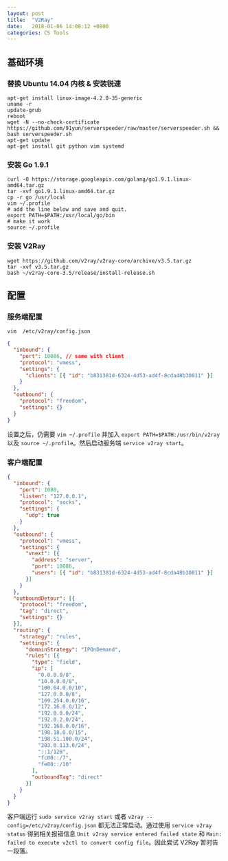 ```yaml
---
layout: post
title:  "V2Ray"
date:   2018-01-06 14:08:12 +0800
categories: CS Tools
---
```


## 基础环境

### 替换 Ubuntu 14.04 内核 & 安装锐速

```shell
apt-get install linux-image-4.2.0-35-generic
uname -r
update-grub
reboot
wget -N --no-check-certificate https://github.com/91yun/serverspeeder/raw/master/serverspeeder.sh && bash serverspeeder.sh
apt-get update
apt-get install git python vim systemd
```

### 安装 Go 1.9.1

```shell
curl -O https://storage.googleapis.com/golang/go1.9.1.linux-amd64.tar.gz
tar -xvf go1.9.1.linux-amd64.tar.gz
cp -r go /usr/local
vim ~/.profile
# add the line below and save and quit.
export PATH=$PATH:/usr/local/go/bin
# make it work
source ~/.profile
```

### 安装 V2Ray

```shell
wget https://github.com/v2ray/v2ray-core/archive/v3.5.tar.gz
tar -xvf v3.5.tar.gz
bash ~/v2ray-core-3.5/release/install-release.sh
```

## 配置

### 服务端配置

`vim  /etc/v2ray/config.json` 

```json
{
  "inbound": {
    "port": 10086, // same with client
    "protocol": "vmess",
    "settings": {
      "clients": [{ "id": "b831381d-6324-4d53-ad4f-8cda48b30811" }]
    }
  },
  "outbound": {
    "protocol": "freedom",
    "settings": {}
  }
}
```

设置之后，仍需要 `vim ~/.profile` 并加入 `export PATH=$PATH:/usr/bin/v2ray` 以及 `source ~/.profile`。然后启动服务端 `service v2ray start`。

### 客户端配置

```json
{
  "inbound": {
    "port": 1080, 
    "listen": "127.0.0.1",
    "protocol": "socks",
    "settings": {
      "udp": true
    }
  },
  "outbound": {
    "protocol": "vmess",
    "settings": {
      "vnext": [{
        "address": "server", 
        "port": 10086,  
        "users": [{ "id": "b831381d-6324-4d53-ad4f-8cda48b30811" }]
      }]
    }
  },
  "outboundDetour": [{
    "protocol": "freedom",
    "tag": "direct",
    "settings": {}
  }],
  "routing": {
    "strategy": "rules",
    "settings": {
      "domainStrategy": "IPOnDemand",
      "rules": [{
        "type": "field",
        "ip": [
          "0.0.0.0/8",
          "10.0.0.0/8",
          "100.64.0.0/10",
          "127.0.0.0/8",
          "169.254.0.0/16",
          "172.16.0.0/12",
          "192.0.0.0/24",
          "192.0.2.0/24",
          "192.168.0.0/16",
          "198.18.0.0/15",
          "198.51.100.0/24",
          "203.0.113.0/24",
          "::1/128",
          "fc00::/7",
          "fe80::/10"
        ],
        "outboundTag": "direct"
      }]
    }
  }
}
```

客户端运行 `sudo service v2ray start` 或者 `v2ray --config=/etc/v2ray/config.json` 都无法正常启动。通过使用 `service v2ray status` 得到相关报错信息 `Unit v2ray service entered failed state` 和 `Main: failed to execute v2ctl to convert config file`。因此尝试 V2Ray 暂时告一段落。